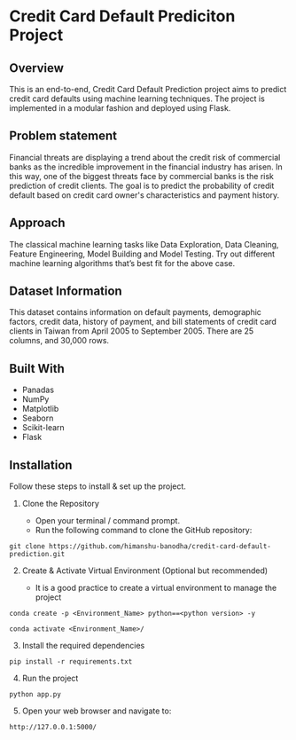 # Credit Card Default Prediciton Project

## Overview
This is an end-to-end, Credit Card Default Prediction project aims to predict credit card defaults using machine learning techniques. The project is implemented in a modular fashion and deployed using Flask.

## Problem statement
Financial threats are displaying a trend about the credit risk of commercial banks as the incredible improvement in the financial industry has arisen. In this way, one of the biggest threats face by commercial banks is the risk prediction of credit clients. The goal is to predict the probability of credit default based on credit card owner's characteristics and payment history.

## Approach 
The classical machine learning tasks like Data Exploration, Data Cleaning, Feature Engineering, Model Building and Model Testing. Try out different machine learning algorithms that’s best fit for the above case.

## Dataset Information
This dataset contains information on default payments, demographic factors, credit data, history of payment, and bill statements of credit card clients in Taiwan from April 2005 to September 2005.
There are 25 columns, and 30,000 rows.

## Built With
* Panadas
* NumPy
* Matplotlib
* Seaborn
* Scikit-learn
* Flask

## Installation
Follow these steps to install & set up the project.
1.	Clone the Repository

    * Open your terminal / command prompt.
    * Run the following command to clone the GitHub repository:
```
git clone https://github.com/himanshu-banodha/credit-card-default-prediction.git
```
2.	Create & Activate Virtual Environment (Optional but recommended)
   
    * It is a good practice to create a virtual environment to manage the project
```
conda create -p <Environment_Name> python==<python version> -y
```
```
conda activate <Environment_Name>/
```
3.	Install the required dependencies
```
pip install -r requirements.txt
```
4.	Run the project
```
python app.py
```
5.	Open your web browser and navigate to:
```
http://127.0.0.1:5000/
```
